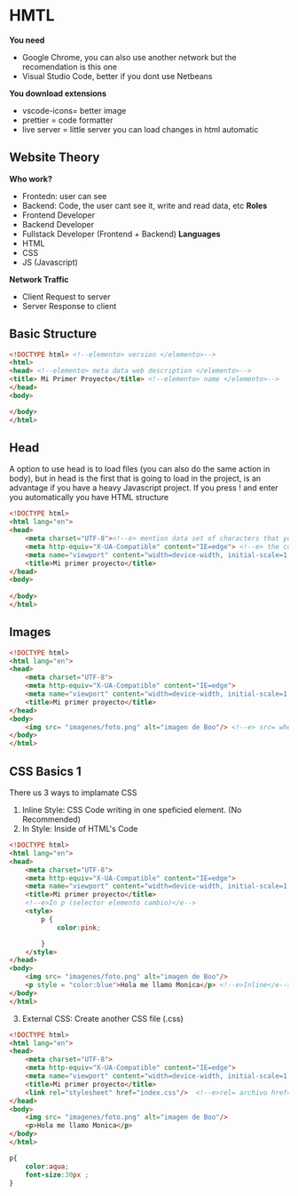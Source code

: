 

# HMTL
**You need**
- Google Chrome, you can also use another network but the recomendation is this one
- Visual Studio Code, better if you dont use Netbeans

**You download extensions**
- vscode-icons= better image
- prettier = code formatter
- live server = little server you can load changes in html automatic

## Website Theory
**Who work?**
- Frontedn: user can see
- Backend: Code, the user cant see it, write and read data, etc
**Roles**
- Frontend Developer
- Backend Developer
- Fullstack Developer (Frontend + Backend)
**Languages**
- HTML
- CSS
- JS (Javascript)

**Network Traffic**
- Client Request to server
- Server Response to client
## Basic Structure

```html
<!DOCTYPE html> <!--elemento> version </elemento>--> 
<html> 
<head> <!--elemento> meta data web description </elemento>-->
<title> Mi Primer Proyecto</title> <!--elemento> name </elemento>-->
</head>
<body>

</body>
</html> 
```

## Head
A option to use head is to load files (you can also do the same action in body), but in head is the first that is going to load in the project, is an advantage if you have a heavy Javascript project.
If you press ! and enter you automatically you have HTML structure
```html
<!DOCTYPE html>
<html lang="en">
<head>
    <meta charset="UTF-8"><!--e> mention data set of characters that you use </e>-->
    <meta http-equiv="X-UA-Compatible" content="IE=edge"> <!--e> the content is friendly to internet explorer </e>-->
    <meta name="viewport" content="width=device-width, initial-scale=1.0"><!--e> window size </e>-->
    <title>Mi primer proyecto</title>
</head>
<body>
    
</body>
</html> 
```
## Images

```html
<!DOCTYPE html>
<html lang="en">
<head>
    <meta charset="UTF-8">
    <meta http-equiv="X-UA-Compatible" content="IE=edge">
    <meta name="viewport" content="width=device-width, initial-scale=1.0">
    <title>Mi primer proyecto</title>
</head>
<body>
    <img src= "imagenes/foto.png" alt="imagen de Boo"/> <!--e> src= where find the image, alt= if you lose the image </e>-->
</body>
</html>
```
## CSS Basics 1
There us 3 ways to implamate CSS
1. Inline Style: CSS Code writing in one speficied element. (No Recommended)
2. In Style: Inside of HTML's Code
```html
<!DOCTYPE html>
<html lang="en">
<head>
    <meta charset="UTF-8">
    <meta http-equiv="X-UA-Compatible" content="IE=edge">
    <meta name="viewport" content="width=device-width, initial-scale=1.0">
    <title>Mi primer proyecto</title>
    <!--e>In p (selector elemento cambio)</e-->
    <style> 
        p {
            color:pink;

        }
    </style>
</head>
<body>
    <img src= "imagenes/foto.png" alt="imagen de Boo"/>
    <p style = "color:blue">Hola me llamo Monica</p> <!--e>Inline</e-->
</body>
</html>
```
3. External CSS: Create another CSS file (.css)
```html
<!DOCTYPE html>
<html lang="en">
<head>
    <meta charset="UTF-8">
    <meta http-equiv="X-UA-Compatible" content="IE=edge">
    <meta name="viewport" content="width=device-width, initial-scale=1.0">
    <title>Mi primer proyecto</title>
    <link rel="stylesheet" href="index.css"/>  <!--e>rel= archivo href=ubicacion</e-->
</head>
<body>
    <img src= "imagenes/foto.png" alt="imagen de Boo"/>
    <p>Hola me llamo Monica</p> 
</body>
</html>
```
```css
p{
    color:aqua;
    font-size:30px ;
}
```